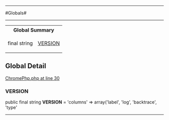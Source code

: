 - - -

#Globals#

- - -

<table id="summary_global" class="title">
<tr><th colspan="2" class="title">Global Summary</th></tr>
<tr>
<td>final  string</td>
<td class="description"><p class="name"><a href="#VERSION">VERSION</a></p><p class="description"></p></td>
</tr>
</table>

<h2 id="detail_global">Global Detail</h2>

<a href="https://github.com/JeyDotC/Hirudo/blob/master/ChromePhp.php#L30" target='_blank'>ChromePhp.php at line 30</a>

<h3 id="VERSION">VERSION</h3>


public final  string **VERSION** = 'columns' =&gt; array('label', 'log', 'backtrace', 'type'

<div class="details">
<p></p>
</div>

- - -

